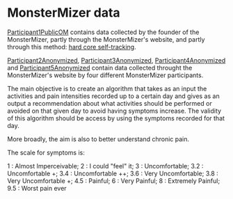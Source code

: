 # MonsterMizer data

<a href='https://github.com/oliviermirat/MonsterMizer/tree/master/MonsterMizerOpenData/Participant1PublicOM' target='_blank'>Participant1PublicOM</a> contains data collected by the founder of the MonsterMizer, partly through the MonsterMizer's website, and partly through this method: <a href='../HowToTrackHealthData.md' target='_blank'>hard core self-tracking</a>.

<a href='https://github.com/oliviermirat/MonsterMizer/tree/master/MonsterMizerOpenData/Participant2Anonymized' target='_blank'>Participant2Anonymized</a>, <a href='https://github.com/oliviermirat/MonsterMizer/tree/master/MonsterMizerOpenData/Participant3Anonymized' target='_blank'>Participant3Anonymized</a>, <a href='https://github.com/oliviermirat/MonsterMizer/tree/master/MonsterMizerOpenData/Participant4Anonymized' target='_blank'>Participant4Anonymized</a> and <a href='https://github.com/oliviermirat/MonsterMizer/tree/master/MonsterMizerOpenData/Participant5Anonymized' target='_blank'>Participant5Anonymized</a> contain data collected throught the MonsterMizer's website by four different MonsterMizer participants.

The main objective is to create an algorithm that takes as an input the activities and pain intensities recorded up to a certain day and gives as an output a recommendation about what activities should be performed or avoided on that given day to avoid having symptoms increase. The validity of this algorithm should be access by using the symptoms recorded for that day.

More broadly, the aim is also to better understand chronic pain.

The scale for symptoms is:

1   : Almost Imperceivable;
2   : I could "feel" it;
3   : Uncomfortable;
3.2 : Uncomfortable +;
3.4 : Uncomfortable ++;
3.6 : Very Uncomfortable;
3.8 : Very Uncomfortable +;
4.5 : Painful;
6   : Very Painful;
8   : Extremely Painful;
9.5 : Worst pain ever
